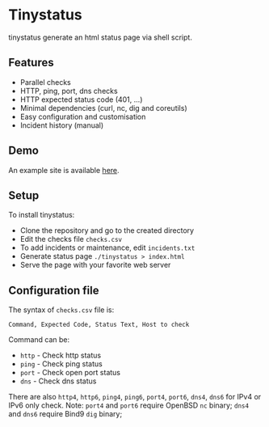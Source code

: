 # Tinystatus

tinystatus generate an html status page via shell script.

## Features

* Parallel checks
* HTTP, ping, port, dns checks
* HTTP expected status code (401, ...)
* Minimal dependencies (curl, nc, dig and coreutils)
* Easy configuration and customisation
* Incident history (manual)

## Demo

An example site is available [here](https://lab.bdro.fr/tinystatus/).

## Setup

To install tinystatus:

* Clone the repository and go to the created directory
* Edit the checks file `checks.csv`
* To add incidents or maintenance, edit `incidents.txt`
* Generate status page `./tinystatus > index.html`
* Serve the page with your favorite web server

## Configuration file

The syntax of `checks.csv` file is:
```
Command, Expected Code, Status Text, Host to check
```

Command can be:
* `http` - Check http status
* `ping` - Check ping status 
* `port` - Check open port status
* `dns`  - Check dns status

There are also `http4`, `http6`, `ping4`, `ping6`, `port4`, `port6`, `dns4`, `dns6` for IPv4 or IPv6 only check.
Note: `port4` and `port6` require OpenBSD `nc` binary; `dns4` and `dns6` require Bind9 `dig` binary;
